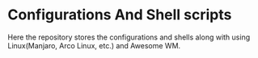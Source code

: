 # Configurations And Shell scripts

Here the repository stores the configurations and shells along with using Linux(Manjaro, Arco Linux, etc.) and Awesome WM.
